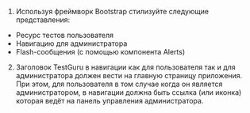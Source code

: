 1. Используя фреймворк Bootstrap стилизуйте следующие представления:
  * Ресурс тестов пользователя
  * Навигацию для администратора
  * Flash-сообщения (с помощью компонента Alerts)
2. Заголовок TestGuru в навигации как для пользователя так и для администратора должен вести на главную страницу приложения. При этом, для пользователя в том случае когда он является администратором, в навигации должна быть ссылка (или иконка) которая ведёт на панель управления администратора.
